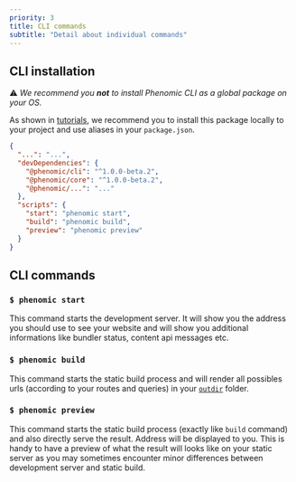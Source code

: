 ```yaml
---
priority: 3
title: CLI commands
subtitle: "Detail about individual commands"
---
```


## CLI installation

⚠️ _We recommend you **not** to install Phenomic CLI as a global package on your
OS._

As shown in [tutorials](/en/tutorials), we recommend you to install this package
locally to your project and use aliases in your `package.json`.

```json
{
  "...": "...",
  "devDependencies": {
    "@phenomic/cli": "^1.0.0-beta.2",
    "@phenomic/core": "^1.0.0-beta.2",
    "@phenomic/...": "..."
  },
  "scripts": {
    "start": "phenomic start",
    "build": "phenomic build",
    "preview": "phenomic preview"
  }
}
```

## CLI commands

### `$ phenomic start`

This command starts the development server. It will show you the address you
should use to see your website and will show you additional informations like
bundler status, content api messages etc.

### `$ phenomic build`

This command starts the static build process and will render all possibles urls
(according to your routes and queries) in your
[`outdir`](./configuration.md#configuration-source) folder.

### `$ phenomic preview`

This command starts the static build process (exactly like `build` command) and
also directly serve the result. Address will be displayed to you. This is handy
to have a preview of what the result will looks like on your static server as
you may sometimes encounter minor differences between development server and
static build.

